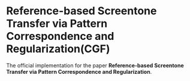 # Reference-based Screentone Transfer via Pattern Correspondence and Regularization(CGF)
The official implementation for the paper **Reference-based Screentone Transfer via Pattern Correspondence and Regularization**.
